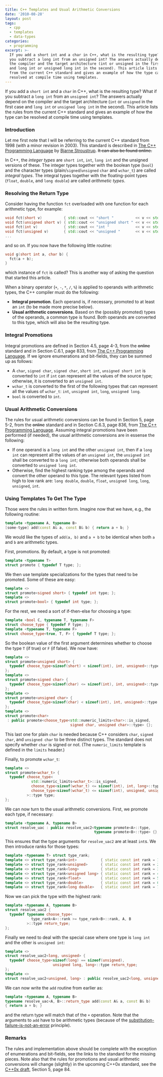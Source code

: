 ```yaml
---
title: C++ Templates and Usual Arithmetic Conversions
date: '2010-08-28'
layout: post
tags:
  - cpp
  - templates
  - data-types
categories:
  - programming
excerpt: >-
  If you add a short int and a char in C++, what is the resulting type? What if
  you subtract a long int from an unsigned int? The answers actually depend on
  the compiler and the target architecture (int or unsigned in the first case
  and long int or unsigned long int in the second). This article lists the rules
  from the current C++ standard and gives an example of how the type can be
  resolved at compile time using templates.
---
```


If you add a `short int` and a `char` in C++, what is the resulting type? What if you subtract a `long int` from an `unsigned int`? The answers actually depend on the compiler and the target architecture (`int` or `unsigned` in the first case and `long int` or `unsigned long int` in the second). This article lists the rules from the current C++ standard and gives an example of how the type can be resolved at compile time using templates.

<span></span>

### Introduction

Let me first note that I will be referring to the current C++ standard from 1998 (with a minor revision in 2003). This standard is described in <a href="/refs/stroustrup">The C++ Programming Language</a> by [Bjarne Stroustrup](http://www.stroustrup.com). ~~It can also be found online.~~

In C++, the *integer types* are `short int`, `int`, `long int` and the unsigned versions of these. The integer types together with the boolean type (`bool`) and the character types (plain/`signed`/`unsigned` `char` and `wchar_t`) are called *integral types*. The integral types together with the floating-point types (`float`, `double`, and `long double`) are called *arithmetic types*.

### Resolving the Return Type

Consider having the function `fct` overloaded with one function for each arithmetic type, for example:

``` cpp
void fct(short v)          { std::cout << "short "          << v << std::endl; }
void fct(unsigned short v) { std::cout << "unsigned short " << v << std::endl; }
void fct(int v)            { std::cout << "int "            << v << std::endl; }
void fct(unsigned v)       { std::cout << "unsigned "       << v << std::endl; }
...
```

and so on. If you now have the following little routine:

``` cpp
void g(short int a, char b) {
  fct(a + b);
}
```

which instance of `fct` is called? This is another way of asking the question that started this article.

When a binary operator (`+`, `-`, `*`, `/`, `%`) is applied to operands with arithmetic types, the C++ compiler must do the following:

*   **Integral promotion**. Each operand is, if necessary, promoted to at least an `int` (to be made more precise below).
*   **Usual arithmetic conversions**. Based on the (possibly promoted) types of the operands, a common type is found. Both operands are converted to this type, which will also be the resulting type.

### Integral Promotions

Integral promotions are defined in Section 4.5, page 4-3, from the ~~online~~ standard and in Section C.6.1, page 833, from <a href="/refs/stroustrup">The C++ Programming Language</a>. If we ignore enumerations and bit-fields, they can be summed up as follows:

*   A `char`, `signed char`, `signed char`, `short int`, `unsigned short int` is converted to `int` if `int` can represent all the values of the source type; otherwise, it is converted to an `unsigned int`.
*   `wchar_t` is converted to the first of the following types that can represent all the values of `wchar_t`: `int`, `unsigned int`, `long`, `unsigned long`.
*   `bool` is converted to `int`.

### Usual Arithmetic Conversions

The rules for usual arithmetic conversions can be found in Section 5, page 5-2, from the ~~online~~ standard and in Section C.6.3, page 836, from <a href="/refs/stroustrup">The C++ Programming Language</a>. Assuming integral promotions have been performed (if needed), the usual arithmetic conversions are in essense the following:

*   If one operand is a `long int` and the other `unsigned int`, then if a `long int` can represent all the values of an `unsigned int`, the `unsigned int` shall be converted to a `long int`; otherwise both operands shall be converted to `unsigned long int`.
*   Otherwise, find the highest ranking type among the operands and convert the other operand to this type. The relevant types listed from high to low rank are: `long double`, `double`, `float`, `unsigned long`, `long`, `unsigned`, `int`.

### Using Templates To Get The Type

Those were the rules in written form. Imagine now that we have, e.g., the following routine:

``` cpp
template <typename A, typename B>
[some-type] add(const A& a, const B& b) { return a + b; }
```

We would like the types of `add(a, b)` and `a + b` to be identical when both `a` and `b` are arithmetic types.

First, promotions. By default, a type is not promoted:

``` cpp
template <typename T>
struct promote { typedef T type; };
```

We then use template specializations for the types that need to be promoted. Some of these are easy:

``` cpp
template <>
struct promote<signed short> { typedef int type; };
template <>
struct promote<bool> { typedef int type; };
```

For the rest, we need a sort of if-then-else for choosing a type:

``` cpp
template <bool C, typename T, typename F>
struct choose_type { typedef F type; };
template <typename T, typename F>
struct choose_type<true, T, F> { typedef T type; };
```

So the boolean value of the first argument determines whether to choose the type `T` (if true) or `F` (if false). We now have:

``` cpp
template <>
struct promote<unsigned short> {
  typedef choose_type<sizeof(short) < sizeof(int), int, unsigned>::type type;
};
template <>
struct promote<signed char> {
  typedef choose_type<sizeof(char) <= sizeof(int), int, unsigned>::type type;
};
template <>
struct promote<unsigned char> {
  typedef choose_type<sizeof(char) < sizeof(int), int, unsigned>::type type;
};
template <>
struct promote<char>
 : public promote<choose_type<std::numeric_limits<char>::is_signed,
                              signed char, unsigned char>::type> {};
```

This last one for plain `char` is needed because C++ considers `char`, `signed char`, and `unsigned char` to be three distinct types. The standard does not specify whether `char` is signed or not. (The `numeric_limits` template is defined in the `limits` header.)

Finally, to promote `wchar_t`:

``` cpp
template <>
struct promote<wchar_t> {
  typedef choose_type<
            std::numeric_limits<wchar_t>::is_signed,
            choose_type<sizeof(wchar_t) <= sizeof(int), int, long>::type,
            choose_type<sizeof(wchar_t) <= sizeof(int), unsigned, unsigned long>::type
          >::type type;
};
```

We can now turn to the usual arithmetic conversions. First, we promote each type, if necessary:

``` cpp
template <typename A, typename B>
struct resolve_uac : public resolve_uac2<typename promote<A>::type,
                                         typename promote<B>::type> {};
```

This ensures that the type arguments for `resolve_uac2` are at least `int`s. We then introduce ranks for those types:

``` cpp
template <typename T> struct type_rank;
template <> struct type_rank<int>           { static const int rank = 1; };
template <> struct type_rank<unsigned>      { static const int rank = 2; };
template <> struct type_rank<long>          { static const int rank = 3; };
template <> struct type_rank<unsigned long> { static const int rank = 4; };
template <> struct type_rank<float>         { static const int rank = 5; };
template <> struct type_rank<double>        { static const int rank = 6; };
template <> struct type_rank<long double>   { static const int rank = 7; };
```

Now we can pick the type with the highest rank:

``` cpp
template <typename A, typename B>
struct resolve_uac2 {
  typedef typename choose_type<
            type_rank<A>::rank >= type_rank<B>::rank, A, B
          >::type return_type;
};
```

Finally we need to deal with the special case where one type is `long int` and the other is `unsigned int`:

``` cpp
template <>
struct resolve_uac2<long, unsigned> {
  typedef choose_type<sizeof(long) == sizeof(unsigned),
                      unsigned long, long>::type return_type;
};
template <>
struct resolve_uac2<unsigned, long> : public resolve_uac2<long, unsigned> {};
```

We can now write the `add` routine from earlier as:

``` cpp
template <typename A, typename B>
typename resolve_uac<A, B>::return_type add(const A& a, const B& b)
{ return a + b; }
```

and the return type will match that of the `+` operation. Note that the arguments to `add` have to be arithmetic types (because of the [substitution-failure-is-not-an-error](http://en.wikipedia.org/wiki/Substitution_failure_is_not_an_error) principle).

### Remarks

The rules and implementation above should be complete with the exception of enumerations and bit-fields, see the links to the standard for the missing pieces. Note also that the rules for promotions and usual arithmetic conversions will change (slightly) in the upcoming C++0x standard, see the [C++0x draft](http://www.open-std.org/jtc1/sc22/wg21/docs/papers/2010/n3092.pdf), Section 5, page 84.
